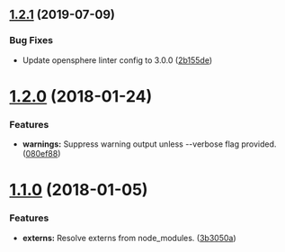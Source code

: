 ## [1.2.1](https://github.com/ngageoint/opensphere-build-docs/compare/v1.2.0...v1.2.1) (2019-07-09)


### Bug Fixes

* Update opensphere linter config to 3.0.0 ([2b155de](https://github.com/ngageoint/opensphere-build-docs/commit/2b155de))

<a name="1.2.0"></a>
# [1.2.0](https://github.com/ngageoint/opensphere-build-docs/compare/v1.1.0...v1.2.0) (2018-01-24)


### Features

* **warnings:** Suppress warning output unless --verbose flag provided. ([080ef88](https://github.com/ngageoint/opensphere-build-docs/commit/080ef88))

<a name="1.1.0"></a>
# [1.1.0](https://github.com/ngageoint/opensphere-build-docs/compare/v1.0.0...v1.1.0) (2018-01-05)


### Features

* **externs:** Resolve externs from node_modules. ([3b3050a](https://github.com/ngageoint/opensphere-build-docs/commit/3b3050a))
